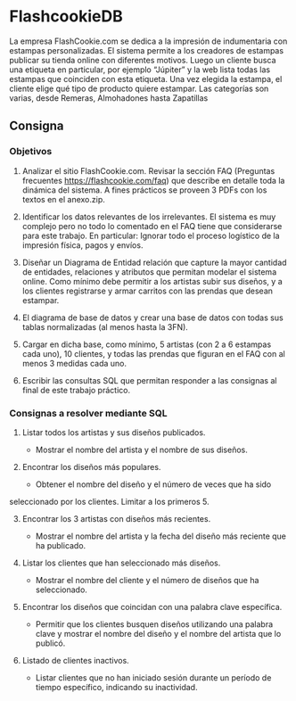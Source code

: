 # FlashcookieDB

La empresa FlashCookie.com se dedica a la impresión de indumentaria con estampas
personalizadas.
El sistema permite a los creadores de estampas publicar su tienda online con diferentes
motivos. Luego un cliente busca una etiqueta en particular, por ejemplo “Júpiter” y la web
lista todas las estampas que coinciden con esta etiqueta.
Una vez elegida la estampa, el cliente elige qué tipo de producto quiere estampar. Las
categorías son varias, desde Remeras, Almohadones hasta Zapatillas

## Consigna
### Objetivos

1. Analizar el sitio FlashCookie.com. Revisar la sección FAQ (Preguntas frecuentes
https://flashcookie.com/faq) que describe en detalle toda la dinámica del sistema. A
fines prácticos se proveen 3 PDFs con los textos en el anexo.zip.

2. Identificar los datos relevantes de los irrelevantes. El sistema es muy complejo pero
no todo lo comentado en el FAQ tiene que considerarse para este trabajo. En
particular: Ignorar todo el proceso logístico de la impresión física, pagos y envíos.

3. Diseñar un Diagrama de Entidad relación que capture la mayor cantidad de
entidades, relaciones y atributos que permitan modelar el sistema online. Como
mínimo debe permitir a los artistas subir sus diseños, y a los clientes registrarse y
armar carritos con las prendas que desean estampar.

4. El diagrama de base de datos y crear una base de datos con todas sus tablas
normalizadas (al menos hasta la 3FN).

5. Cargar en dicha base, como mínimo, 5 artistas (con 2 a 6 estampas cada uno), 10
clientes, y todas las prendas que figuran en el FAQ con al menos 3 medidas cada
uno.

6. Escribir las consultas SQL que permitan responder a las consignas al final de este
trabajo práctico.

### Consignas a resolver mediante SQL

1. Listar todos los artistas y sus diseños publicados.
   - Mostrar el nombre del artista y el nombre de sus diseños.

2. Encontrar los diseños más populares.
   - Obtener el nombre del diseño y el número de veces que ha sido

seleccionado por los clientes. Limitar a los primeros 5.

3. Encontrar los 3 artistas con diseños más recientes.
   - Mostrar el nombre del artista y la fecha del diseño más reciente que ha
publicado.

4. Listar los clientes que han seleccionado más diseños.
   - Mostrar el nombre del cliente y el número de diseños que ha seleccionado.

5. Encontrar los diseños que coincidan con una palabra clave específica.
   - Permitir que los clientes busquen diseños utilizando una palabra clave y
mostrar el nombre del diseño y el nombre del artista que lo publicó.

6. Listado de clientes inactivos.
   - Listar clientes que no han iniciado sesión durante un período de tiempo
específico, indicando su inactividad.

